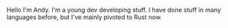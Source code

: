 Hello I'm Andy. I'm a young dev developing stuff. I have done stuff in many languages before, but I've mainly pivoted to Rust now.
